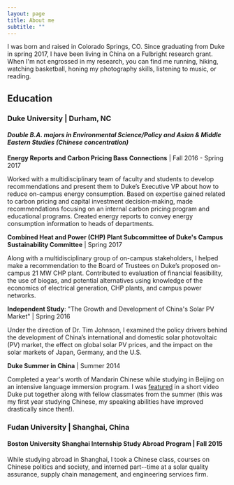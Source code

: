 ```yaml
---
layout: page
title: About me
subtitle: ""
---
```

I was born and raised in Colorado Springs, CO. Since graduating from Duke in spring 2017, I have been living in China on a Fulbright research grant. When I'm not engrossed in my research, you can find me running, hiking, watching basketball, honing my photography skills, listening to music, or reading.

## Education

### Duke University | Durham, NC
#### _Double B.A. majors in Environmental Science/Policy and Asian & Middle Eastern Studies (Chinese concentration)_

**Energy Reports and Carbon Pricing Bass Connections** | Fall 2016 - Spring 2017

Worked with a multidisciplinary team of faculty and students to develop recommendations and present them to Duke’s Executive VP about how to reduce on-campus energy consumption. Based on expertise gained related to carbon pricing and capital investment decision-making, made recommendations focusing on an internal carbon pricing program and educational programs. Created energy reports to convey energy consumption information to heads of departments. 

**Combined Heat and Power (CHP) Plant Subcommittee of Duke's Campus Sustainability Committee** | Spring 2017

Along with a multidisciplinary group of on-campus stakeholders, I helped make a recommendation to the Board of Trustees on Duke’s proposed on-campus 21 MW CHP plant. Contributed to evaluation of financial feasibility, the use of biogas, and potential alternatives using knowledge of the economics of electrical generation, CHP plants, and campus power networks.

**Independent Study**: "The Growth and Development of China's Solar PV Market" | Spring 2016

Under the direction of Dr. Tim Johnson, I examined the policy drivers behind the development of China’s international and domestic solar photovoltaic (PV) market, the effect on global solar PV prices, and the impact on the solar markets of Japan, Germany, and the U.S.

**Duke Summer in China** | Summer 2014

Completed a year's worth of Mandarin Chinese while studying in Beijing on an intensive language immersion program. I was [featured](https://www.youtube.com/watch?v=-Y27Ui5NA4A) in a short video Duke put together along with fellow classmates from the summer (this was my first year studying Chinese, my speaking abilities have improved drastically since then!). 

### Fudan University | Shanghai, China
#### Boston University Shanghai Internship Study Abroad Program | Fall 2015

While studying abroad in Shanghai, I took a Chinese class, courses on Chinese politics and society, and interned part--time at a solar quality assurance, supply chain management, and engineering services firm.


